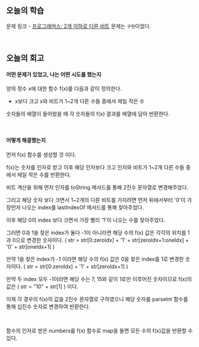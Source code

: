 ## 오늘의 학습
문제 링크 - [프로그래머스: 2개 이하로 다른 비트](https://school.programmers.co.kr/learn/courses/30/lessons/77885#)
문제는 `구현`이었다.

<br />

## 오늘의 회고
#### 어떤 문제가 있었고, 나는 어떤 시도를 했는지
양의 정수 x에 대한 함수 f(x)를 다음과 같이 정의한다.
  
  - x보다 크고 x와 비트가 1~2개 다른 수들 중에서 제일 작은 수

숫자들의 배열이 들어왔을 때 각 숫자들의 f(x) 결과를 배열에 담아 반환한다.

<br />

#### 어떻게 해결했는지
먼저 f(x) 함수를 생성할 것 이다.

f(x)는 숫자를 인자로 받고 이후 해당 인자보다 크고 인자와 비트가 1~2개 다른 수들 중에서 제일 작은 수를 반환한다.

비트 계산을 위해 먼저 인자를 toString 메서드를 통해 2진수 문자열로 변경해주었다.

그리고 해당 숫자 보다 크면서 1~2개의 다른 비트를 가지려면 먼저 뒤에서부터 '0'이 가장먼저 나오는 index를 lastIndexOf 메서드를 통해 찾아주었다.

이후 해당 0의 index 보다 크면서 가장 빨리 '1'이 나오는 수를 찾아주었다.

그러면 0과 1을 찾은 index가 둘다 -1이 아니라면 해당 수의 f(x) 값은 각각의 위치를 1과 0으로 변경한 숫자이다. ( str = str[0:zeroIdx] + '1' + str[zeroIdx+1:oneIdx] + '0' + str[oneIdx+1] )

만약 1을 찾은 index가 -1 이라면 해당 수의 f(x) 값은 0을 찾은 index를 1로 변경한 숫자이다. ( str = str[0:zeroIdx] + '1' + str[zeroIdx+1] )

만약 두 index 모두 -1이라면 해당 수는 7, 15와 같이 1로만 이루어진 숫자이므로 f(x)의 값은 ( str = "10" + str[1] ) 이다.

이제 각 경우의 f(x)의 값을 2진수 문자열로 구하였으니 해당 숫자를 parseInt 함수를 통해 십진수 숫자로 변경하여 반환한다.

<br />

함수의 인자로 받은 numbers를 f(x) 함수로 map을 돌면 모든 수의 f(x)값을 반환할 수 있다.

